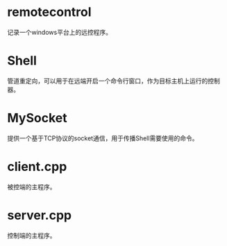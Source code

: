 # remotecontrol
记录一个windows平台上的远控程序。
# Shell
管道重定向，可以用于在远端开启一个命令行窗口，作为目标主机上运行的控制器。
# MySocket
提供一个基于TCP协议的socket通信，用于传播Shell需要使用的命令。
# client.cpp
被控端的主程序。
# server.cpp
控制端的主程序。
